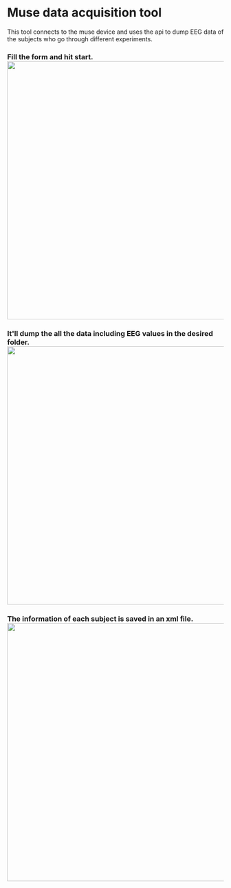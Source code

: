 # Muse data acquisition tool

This tool connects to the muse device and uses the api to dump EEG data of the subjects who go through different experiments.

### Fill the form and hit start.  <br /><img src="http://i.imgur.com/6vlQD4X.jpg" width="600">

### It'll dump the all the data including EEG values in the desired folder. <br /><img src="http://i.imgur.com/iz1x6dm.jpg" width="600">   

### The information of each subject is saved in an xml file.  <br /><img src="http://i.imgur.com/arGGh5c.jpg" width="600"> 
